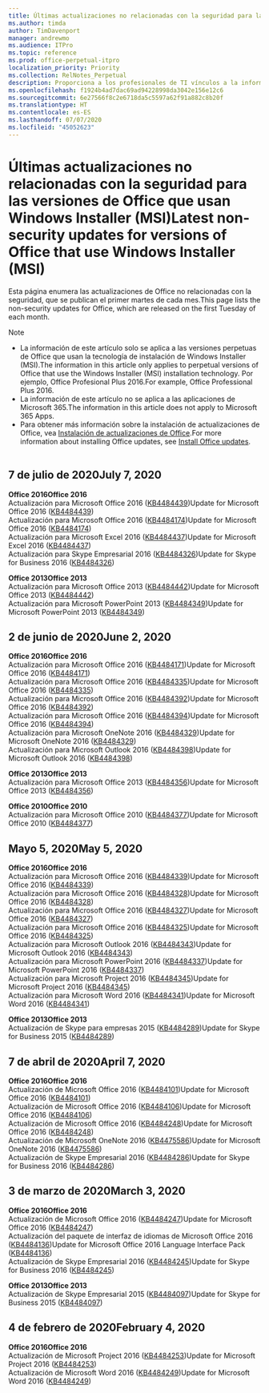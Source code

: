 ```yaml
---
title: Últimas actualizaciones no relacionadas con la seguridad para las versiones de Office que usan Windows Installer (MSI)
ms.author: timda
author: TimDavenport
manager: andrewmo
ms.audience: ITPro
ms.topic: reference
ms.prod: office-perpetual-itpro
localization_priority: Priority
ms.collection: RelNotes_Perpetual
description: Proporciona a los profesionales de TI vínculos a la información de las últimas actualizaciones no relacionadas con la seguridad de las versiones perpetuas de Office 2016, Office 2013 y Office 2010.
ms.openlocfilehash: f1924b4ad7dac69ad94228998da3042e156e12c6
ms.sourcegitcommit: 6e27566f8c2e6718da5c5597a62f91a882c8b20f
ms.translationtype: HT
ms.contentlocale: es-ES
ms.lasthandoff: 07/07/2020
ms.locfileid: "45052623"
---
```

# <a name="latest-non-security-updates-for-versions-of-office-that-use-windows-installer-msi"></a><span data-ttu-id="98b3c-103">Últimas actualizaciones no relacionadas con la seguridad para las versiones de Office que usan Windows Installer (MSI)</span><span class="sxs-lookup"><span data-stu-id="98b3c-103">Latest non-security updates for versions of Office that use Windows Installer (MSI)</span></span>

<span data-ttu-id="98b3c-104">Esta página enumera las actualizaciones de Office no relacionadas con la seguridad, que se publican el primer martes de cada mes.</span><span class="sxs-lookup"><span data-stu-id="98b3c-104">This page lists the non-security updates for Office, which are released on the first Tuesday of each month.</span></span>

> [!NOTE]
> - <span data-ttu-id="98b3c-105">La información de este artículo solo se aplica a las versiones perpetuas de Office que usan la tecnología de instalación de Windows Installer (MSI).</span><span class="sxs-lookup"><span data-stu-id="98b3c-105">The information in this article only applies to perpetual versions of Office that use the Windows Installer (MSI) installation technology.</span></span> <span data-ttu-id="98b3c-106">Por ejemplo, Office Profesional Plus 2016.</span><span class="sxs-lookup"><span data-stu-id="98b3c-106">For example, Office Professional Plus 2016.</span></span>
> - <span data-ttu-id="98b3c-107">La información de este artículo no se aplica a las aplicaciones de Microsoft 365.</span><span class="sxs-lookup"><span data-stu-id="98b3c-107">The information in this article does not apply to Microsoft 365 Apps.</span></span>
> - <span data-ttu-id="98b3c-108">Para obtener más información sobre la instalación de actualizaciones de Office, vea [Instalación de actualizaciones de Office](https://support.office.com/article/2ab296f3-7f03-43a2-8e50-46de917611c5).</span><span class="sxs-lookup"><span data-stu-id="98b3c-108">For more information about installing Office updates, see [Install Office updates](https://support.office.com/article/2ab296f3-7f03-43a2-8e50-46de917611c5).</span></span>
<br/><br/>

## <a name="july-7-2020"></a><span data-ttu-id="98b3c-109">7 de julio de 2020</span><span class="sxs-lookup"><span data-stu-id="98b3c-109">July 7, 2020</span></span>

<span data-ttu-id="98b3c-110">**Office 2016**</span><span class="sxs-lookup"><span data-stu-id="98b3c-110">**Office 2016**</span></span><br/>
<span data-ttu-id="98b3c-111">Actualización para Microsoft Office 2016 ([KB4484439](https://support.microsoft.com/help/4484439))</span><span class="sxs-lookup"><span data-stu-id="98b3c-111">Update for Microsoft Office 2016 ([KB4484439](https://support.microsoft.com/help/4484439))</span></span><br/> <span data-ttu-id="98b3c-112">Actualización para Microsoft Office 2016 ([KB4484174](https://support.microsoft.com/help/4484174))</span><span class="sxs-lookup"><span data-stu-id="98b3c-112">Update for Microsoft Office 2016 ([KB4484174](https://support.microsoft.com/help/4484174))</span></span><br/> <span data-ttu-id="98b3c-113">Actualización para Microsoft Excel 2016 ([KB4484437](https://support.microsoft.com/help/4484437))</span><span class="sxs-lookup"><span data-stu-id="98b3c-113">Update for Microsoft Excel 2016 ([KB4484437](https://support.microsoft.com/help/4484437))</span></span><br/>
<span data-ttu-id="98b3c-114">Actualización para Skype Empresarial 2016 ([KB4484326](https://support.microsoft.com/help/4484326))</span><span class="sxs-lookup"><span data-stu-id="98b3c-114">Update for Skype for Business 2016 ([KB4484326](https://support.microsoft.com/help/4484326))</span></span><br/> 

<span data-ttu-id="98b3c-115">**Office 2013**</span><span class="sxs-lookup"><span data-stu-id="98b3c-115">**Office 2013**</span></span><br/>
<span data-ttu-id="98b3c-116">Actualización para Microsoft Office 2013 ([KB4484442](https://support.microsoft.com/help/4484442))</span><span class="sxs-lookup"><span data-stu-id="98b3c-116">Update for Microsoft Office 2013 ([KB4484442](https://support.microsoft.com/help/4484442))</span></span><br/> <span data-ttu-id="98b3c-117">Actualización para Microsoft PowerPoint 2013 ([KB4484349](https://support.microsoft.com/help/4484349))</span><span class="sxs-lookup"><span data-stu-id="98b3c-117">Update for Microsoft PowerPoint 2013 ([KB4484349](https://support.microsoft.com/help/4484349))</span></span><br/> 


## <a name="june-2-2020"></a><span data-ttu-id="98b3c-118">2 de junio de 2020</span><span class="sxs-lookup"><span data-stu-id="98b3c-118">June 2, 2020</span></span>

<span data-ttu-id="98b3c-119">**Office 2016**</span><span class="sxs-lookup"><span data-stu-id="98b3c-119">**Office 2016**</span></span><br/>
<span data-ttu-id="98b3c-120">Actualización para Microsoft Office 2016 ([KB4484171](https://support.microsoft.com/help/4484171))</span><span class="sxs-lookup"><span data-stu-id="98b3c-120">Update for Microsoft Office 2016 ([KB4484171](https://support.microsoft.com/help/4484171))</span></span><br/> <span data-ttu-id="98b3c-121">Actualización para Microsoft Office 2016 ([KB4484335](https://support.microsoft.com/help/4484335))</span><span class="sxs-lookup"><span data-stu-id="98b3c-121">Update for Microsoft Office 2016 ([KB4484335](https://support.microsoft.com/help/4484335))</span></span><br/> <span data-ttu-id="98b3c-122">Actualización para Microsoft Office 2016 ([KB4484392](https://support.microsoft.com/help/4484392))</span><span class="sxs-lookup"><span data-stu-id="98b3c-122">Update for Microsoft Office 2016 ([KB4484392](https://support.microsoft.com/help/4484392))</span></span><br/> <span data-ttu-id="98b3c-123">Actualización para Microsoft Office 2016 ([KB4484394](https://support.microsoft.com/help/4484394))</span><span class="sxs-lookup"><span data-stu-id="98b3c-123">Update for Microsoft Office 2016 ([KB4484394](https://support.microsoft.com/help/4484394))</span></span><br/> <span data-ttu-id="98b3c-124">Actualización para Microsoft OneNote 2016 ([KB4484329](https://support.microsoft.com/help/4484329))</span><span class="sxs-lookup"><span data-stu-id="98b3c-124">Update for Microsoft OneNote 2016 ([KB4484329](https://support.microsoft.com/help/4484329))</span></span><br/>
<span data-ttu-id="98b3c-125">Actualización para Microsoft Outlook 2016 ([KB4484398](https://support.microsoft.com/help/4484398))</span><span class="sxs-lookup"><span data-stu-id="98b3c-125">Update for Microsoft Outlook 2016 ([KB4484398](https://support.microsoft.com/help/4484398))</span></span><br/> 

<span data-ttu-id="98b3c-126">**Office 2013**</span><span class="sxs-lookup"><span data-stu-id="98b3c-126">**Office 2013**</span></span><br/>
<span data-ttu-id="98b3c-127">Actualización para Microsoft Office 2013 ([KB4484356](https://support.microsoft.com/help/4484356))</span><span class="sxs-lookup"><span data-stu-id="98b3c-127">Update for Microsoft Office 2013 ([KB4484356](https://support.microsoft.com/help/4484356))</span></span><br/> 

<span data-ttu-id="98b3c-128">**Office 2010**</span><span class="sxs-lookup"><span data-stu-id="98b3c-128">**Office 2010**</span></span><br/>
<span data-ttu-id="98b3c-129">Actualización para Microsoft Office 2010 ([KB4484377](https://support.microsoft.com/help/4484377))</span><span class="sxs-lookup"><span data-stu-id="98b3c-129">Update for Microsoft Office 2010 ([KB4484377](https://support.microsoft.com/help/4484377))</span></span><br/> 


## <a name="may-5-2020"></a><span data-ttu-id="98b3c-130">Mayo 5, 2020</span><span class="sxs-lookup"><span data-stu-id="98b3c-130">May 5, 2020</span></span>

<span data-ttu-id="98b3c-131">**Office 2016**</span><span class="sxs-lookup"><span data-stu-id="98b3c-131">**Office 2016**</span></span><br/>
<span data-ttu-id="98b3c-132">Actualización para Microsoft Office 2016 ([KB4484339](https://support.microsoft.com/help/4484339))</span><span class="sxs-lookup"><span data-stu-id="98b3c-132">Update for Microsoft Office 2016 ([KB4484339](https://support.microsoft.com/help/4484339))</span></span><br/> <span data-ttu-id="98b3c-133">Actualización para Microsoft Office 2016 ([KB4484328](https://support.microsoft.com/help/4484328))</span><span class="sxs-lookup"><span data-stu-id="98b3c-133">Update for Microsoft Office 2016 ([KB4484328](https://support.microsoft.com/help/4484328))</span></span><br/> <span data-ttu-id="98b3c-134">Actualización para Microsoft Office 2016 ([KB4484327](https://support.microsoft.com/help/4484327))</span><span class="sxs-lookup"><span data-stu-id="98b3c-134">Update for Microsoft Office 2016 ([KB4484327](https://support.microsoft.com/help/4484327))</span></span><br/> <span data-ttu-id="98b3c-135">Actualización para Microsoft Office 2016 ([KB4484325](https://support.microsoft.com/help/4484325))</span><span class="sxs-lookup"><span data-stu-id="98b3c-135">Update for Microsoft Office 2016 ([KB4484325](https://support.microsoft.com/help/4484325))</span></span><br/> <span data-ttu-id="98b3c-136">Actualización para Microsoft Outlook 2016 ([KB4484343](https://support.microsoft.com/help/4484343))</span><span class="sxs-lookup"><span data-stu-id="98b3c-136">Update for Microsoft Outlook 2016 ([KB4484343](https://support.microsoft.com/help/4484343))</span></span><br/> <span data-ttu-id="98b3c-137">Actualización para Microsoft PowerPoint 2016 ([KB4484337](https://support.microsoft.com/help/4484337))</span><span class="sxs-lookup"><span data-stu-id="98b3c-137">Update for Microsoft PowerPoint 2016 ([KB4484337](https://support.microsoft.com/help/4484337))</span></span><br/> <span data-ttu-id="98b3c-138">Actualización para Microsoft Project 2016 ([KB4484345](https://support.microsoft.com/help/4484345))</span><span class="sxs-lookup"><span data-stu-id="98b3c-138">Update for Microsoft Project 2016 ([KB4484345](https://support.microsoft.com/help/4484345))</span></span><br/> <span data-ttu-id="98b3c-139">Actualización para Microsoft Word 2016 ([KB4484341](https://support.microsoft.com/help/4484341))</span><span class="sxs-lookup"><span data-stu-id="98b3c-139">Update for Microsoft Word 2016 ([KB4484341](https://support.microsoft.com/help/4484341))</span></span><br/> 


<span data-ttu-id="98b3c-140">**Office 2013**</span><span class="sxs-lookup"><span data-stu-id="98b3c-140">**Office 2013**</span></span><br/>
<span data-ttu-id="98b3c-141">Actualización de Skype para empresas 2015 ([KB4484289](https://support.microsoft.com/help/4484289))</span><span class="sxs-lookup"><span data-stu-id="98b3c-141">Update for Skype for Business 2015 ([KB4484289](https://support.microsoft.com/help/4484289))</span></span><br/>

## <a name="april-7-2020"></a><span data-ttu-id="98b3c-142">7 de abril de 2020</span><span class="sxs-lookup"><span data-stu-id="98b3c-142">April 7, 2020</span></span>

<span data-ttu-id="98b3c-143">**Office 2016**</span><span class="sxs-lookup"><span data-stu-id="98b3c-143">**Office 2016**</span></span><br/>
<span data-ttu-id="98b3c-144">Actualización de Microsoft Office 2016 ([KB4484101](https://support.microsoft.com/help/4484101))</span><span class="sxs-lookup"><span data-stu-id="98b3c-144">Update for Microsoft Office 2016 ([KB4484101](https://support.microsoft.com/help/4484101))</span></span><br/>
<span data-ttu-id="98b3c-145">Actualización de Microsoft Office 2016 ([KB4484106](https://support.microsoft.com/help/4484106))</span><span class="sxs-lookup"><span data-stu-id="98b3c-145">Update for Microsoft Office 2016 ([KB4484106](https://support.microsoft.com/help/4484106))</span></span><br/>
<span data-ttu-id="98b3c-146">Actualización de Microsoft Office 2016 ([KB4484248](https://support.microsoft.com/help/4484248))</span><span class="sxs-lookup"><span data-stu-id="98b3c-146">Update for Microsoft Office 2016 ([KB4484248](https://support.microsoft.com/help/4484248))</span></span><br/>
<span data-ttu-id="98b3c-147">Actualización de Microsoft OneNote 2016 ([KB4475586](https://support.microsoft.com/help/4475586))</span><span class="sxs-lookup"><span data-stu-id="98b3c-147">Update for Microsoft OneNote 2016 ([KB4475586](https://support.microsoft.com/help/4475586))</span></span><br/>
<span data-ttu-id="98b3c-148">Actualización de Skype Empresarial 2016 ([KB4484286](https://support.microsoft.com/help/4484286))</span><span class="sxs-lookup"><span data-stu-id="98b3c-148">Update for Skype for Business 2016 ([KB4484286](https://support.microsoft.com/help/4484286))</span></span> <br/>


## <a name="march-3-2020"></a><span data-ttu-id="98b3c-149">3 de marzo de 2020</span><span class="sxs-lookup"><span data-stu-id="98b3c-149">March 3, 2020</span></span>

<span data-ttu-id="98b3c-150">**Office 2016**</span><span class="sxs-lookup"><span data-stu-id="98b3c-150">**Office 2016**</span></span><br/>
<span data-ttu-id="98b3c-151">Actualización de Microsoft Office 2016 ([KB4484247](https://support.microsoft.com/help/4484247))</span><span class="sxs-lookup"><span data-stu-id="98b3c-151">Update for Microsoft Office 2016 ([KB4484247](https://support.microsoft.com/help/4484247))</span></span><br/> <span data-ttu-id="98b3c-152">Actualización del paquete de interfaz de idiomas de Microsoft Office 2016 ([KB4484136](https://support.microsoft.com/help/4484136))</span><span class="sxs-lookup"><span data-stu-id="98b3c-152">Update for Microsoft Office 2016 Language Interface Pack ([KB4484136](https://support.microsoft.com/help/4484136))</span></span><br/>
<span data-ttu-id="98b3c-153">Actualización de Skype Empresarial 2016 ([KB4484245](https://support.microsoft.com/help/4484245))</span><span class="sxs-lookup"><span data-stu-id="98b3c-153">Update for Skype for Business 2016 ([KB4484245](https://support.microsoft.com/help/4484245))</span></span> <br/>

<span data-ttu-id="98b3c-154">**Office 2013**</span><span class="sxs-lookup"><span data-stu-id="98b3c-154">**Office 2013**</span></span><br/>
<span data-ttu-id="98b3c-155">Actualización de Skype Empresarial 2015 ([KB4484097](https://support.microsoft.com/help/4484097))</span><span class="sxs-lookup"><span data-stu-id="98b3c-155">Update for Skype for Business 2015 ([KB4484097](https://support.microsoft.com/help/4484097))</span></span><br/>


## <a name="february-4-2020"></a><span data-ttu-id="98b3c-156">4 de febrero de 2020</span><span class="sxs-lookup"><span data-stu-id="98b3c-156">February 4, 2020</span></span>

<span data-ttu-id="98b3c-157">**Office 2016**</span><span class="sxs-lookup"><span data-stu-id="98b3c-157">**Office 2016**</span></span><br/>
<span data-ttu-id="98b3c-158">Actualización de Microsoft Project 2016 ([KB4484253](https://support.microsoft.com/help/4484253))</span><span class="sxs-lookup"><span data-stu-id="98b3c-158">Update for Microsoft Project 2016 ([KB4484253](https://support.microsoft.com/help/4484253))</span></span> <br/>
<span data-ttu-id="98b3c-159">Actualización de Microsoft Word 2016 ([KB4484249](https://support.microsoft.com/help/4484249))</span><span class="sxs-lookup"><span data-stu-id="98b3c-159">Update for Microsoft Word 2016 ([KB4484249](https://support.microsoft.com/help/4484249))</span></span> <br/>



